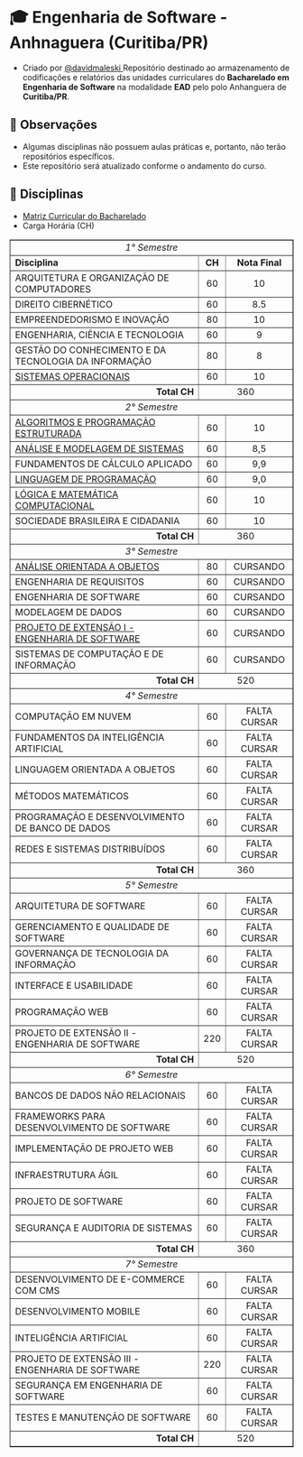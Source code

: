 # 🎓 Engenharia de Software - Anhnaguera (Curitiba/PR)
   - Criado por <a href="https://github.com/davidmaleski"> @davidmaleski </a>
Repositório destinado ao armazenamento de codificações e relatórios das unidades curriculares do **Bacharelado em Engenharia de Software** na modalidade **EAD** pelo polo Anhanguera de **Curitiba/PR**.

## 📌 Observações  
- Algumas disciplinas não possuem aulas práticas e, portanto, não terão repositórios específicos.  
- Este repositório será atualizado conforme o andamento do curso.  
## 📁 Disciplinas
* [Matriz Curricular do Bacharelado](https://drive.google.com/file/d/1iMnIWu4O3ZeLK44DukZsbdVN9pryL3P7/view?usp=sharing)
* Carga Horária (CH)
<table border="1">
    <tr>
        <td colspan="3" align="center"><i>1° Semestre</i></td>
    </tr>
    <tr>
        <td><strong>Disciplina</strong></td>
        <td align="center"><strong>CH</strong></td>
        <td align="center"><strong>Nota Final</strong></td>
    </tr>
    <tr>
        <td>ARQUITETURA E ORGANIZAÇÃO DE COMPUTADORES</td>
        <td align="center">60</td>
        <td align="center">10</td>
    </tr>
    <tr>
        <td>DIREITO CIBERNÉTICO</td>
        <td align="center">60</td>
        <td align="center">8.5</td>
    </tr>
    <tr>
        <td>EMPREENDEDORISMO E INOVAÇÃO</td>
        <td align="center">80</td>
        <td align="center">10</td>
    </tr>
    <tr>
        <td>ENGENHARIA, CIÊNCIA E TECNOLOGIA</td>
        <td align="center">60</td>
        <td align="center">9</td>
    </tr>
    <tr>
        <td>GESTÃO DO CONHECIMENTO E DA TECNOLOGIA DA INFORMAÇÃO</td>
        <td align="center">80</td>
        <td align="center">8</td>
    </tr>
    <tr>
        <td><a href="https://docs.google.com/document/d/1crMjTVgTO-Pmj7ZaU21qBVKsTZjleK8S/edit?usp=drive_link&ouid=114457480144665556428&rtpof=true&sd=true">SISTEMAS OPERACIONAIS</a></td>
        <td align="center">60</td>
        <td align="center">10</td>
    </tr>
    <tr>
        <td align="right"><strong>Total CH</strong></td>
        <td colspan="2" align="center">360</td>
    </tr>
    <tr>
        <td colspan="3" align="center"><i>2° Semestre</i></td>
    </tr>
    <tr>
        <td><a href='https://drive.google.com/file/d/1-aoOTO8dUP6N0fEKijr6SCdi-3e0v1aK/view?usp=drive_link'>ALGORITMOS E PROGRAMAÇÃO ESTRUTURADA</a></td>
        <td align="center">60</td>
        <td align="center">10</td>
    </tr>
    <tr>
        <td><a href="https://drive.google.com/file/d/1zgDMc_nRi7j5j_Z4ZWhccfmYIKYibMXy/view?usp=drive_link">ANÁLISE E MODELAGEM DE SISTEMAS</a></td>
        <td align="center">60</td>
        <td align="center">8,5</td>
    </tr>
    <tr>
        <td>FUNDAMENTOS DE CÁLCULO APLICADO</td>
        <td align="center">60</td>
        <td align="center">9,9</td>
    </tr>
    <tr>
        <td><a href="https://drive.google.com/file/d/1YEMPdG7-Xl0nkrPW8u4bp69FqmRFapZ2/view?usp=drive_link">LINGUAGEM DE PROGRAMAÇÃO</a></</td>
        <td align="center">60</td>
        <td align="center">9,0</td>
    </tr>
    <tr>
        <td><a href='https://drive.google.com/file/d/1L5SwqP3hV8sC5qoC-qgYdc0yJgJuLG-B/view?usp=drive_link'>LÓGICA E MATEMÁTICA COMPUTACIONAL</a></td>
        <td align="center">60</td>
        <td align="center">10</td>
    </tr>
    <tr>
        <td>SOCIEDADE BRASILEIRA E CIDADANIA</td>
        <td align="center">60</td>
        <td align="center">10</td>
    </tr>
    <tr>
        <td align="right"><strong>Total CH</strong></td>
        <td colspan="2" align="center">360</td>
    </tr>
    <tr>
        <td colspan="3" align="center"><i>3° Semestre</i></td>
    </tr>
    <tr>
        <td><a href='https://docs.google.com/document/d/1crMjTVgTO-Pmj7ZaU21qBVKsTZjleK8S/edit?usp=drive_link&ouid=114457480144665556428&rtpof=true&sd=true'>ANÁLISE ORIENTADA A OBJETOS</a></td>
        <td align="center">80</td>
        <td align="center">CURSANDO</td>
    </tr>
    <tr>
        <td>ENGENHARIA DE REQUISITOS</td>
        <td align="center">60</td>
        <td align="center">CURSANDO</td>
    </tr>
    <tr>
        <td>ENGENHARIA DE SOFTWARE</td>
        <td align="center">60</td>
        <td align="center">CURSANDO</td>
    </tr>
    <tr>
        <td>MODELAGEM DE DADOS</td>
        <td align="center">60</td>
        <td align="center">CURSANDO</td>
    </tr>
    <tr>
        <td><a href='https://docs.google.com/document/d/1Ye3-JWdo38e4hli1cHNOTeKOpDAM7xWq/edit?usp=drive_link&ouid=114457480144665556428&rtpof=true&sd=true'>PROJETO DE EXTENSÃO I - ENGENHARIA DE SOFTWARE</a></td>
        <td align="center">60</td>
        <td align="center">CURSANDO</td>
    </tr>
    <tr>
        <td>SISTEMAS DE COMPUTAÇÃO E DE INFORMAÇÃO</td>
        <td align="center">60</td>
        <td align="center">CURSANDO</td>
    </tr>
    <tr>
        <td align="right"><strong>Total CH</strong></td>
        <td colspan="2" align="center">520</td>
    </tr>
    <tr>
        <td colspan="3" align="center"><i>4° Semestre</i></td>
    </tr>
    <tr>
        <td>COMPUTAÇÃO EM NUVEM</td>
        <td align="center">60</td>
        <td align="center">FALTA CURSAR</td>
    </tr>
    <tr>
        <td>FUNDAMENTOS DA INTELIGÊNCIA ARTIFICIAL</td>
        <td align="center">60</td>
        <td align="center">FALTA CURSAR</td>
    </tr>
    <tr>
        <td>LINGUAGEM ORIENTADA A OBJETOS</td>
        <td align="center">60</td>
        <td align="center">FALTA CURSAR</td>
    </tr>
    <tr>
        <td>MÉTODOS MATEMÁTICOS</td>
        <td align="center">60</td>
        <td align="center">FALTA CURSAR</td>
    </tr>
    <tr>
        <td>PROGRAMAÇÃO E DESENVOLVIMENTO DE BANCO DE DADOS</td>
        <td align="center">60</td>
        <td align="center">FALTA CURSAR</td>
    </tr>
    <tr>
        <td>REDES E SISTEMAS DISTRIBUÍDOS</td>
        <td align="center">60</td>
        <td align="center">FALTA CURSAR</td>
    </tr>
    <tr>
        <td align="right"><strong>Total CH</strong></td>
        <td colspan="2" align="center">360</td>
    </tr>
    <tr>
        <td colspan="3" align="center"><i>5° Semestre</i></td>
    </tr>
    <tr>
        <td>ARQUITETURA DE SOFTWARE</td>
        <td align="center">60</td>
        <td align="center">FALTA CURSAR</td>
    </tr>
    <tr>
        <td>GERENCIAMENTO E QUALIDADE DE SOFTWARE</td>
        <td align="center">60</td>
        <td align="center">FALTA CURSAR</td>
    </tr>
    <tr>
        <td>GOVERNANÇA DE TECNOLOGIA DA INFORMAÇÃO</td>
        <td align="center">60</td>
        <td align="center">FALTA CURSAR</td>
    </tr>
    <tr>
        <td>INTERFACE E USABILIDADE</td>
        <td align="center">60</td>
        <td align="center">FALTA CURSAR</td>
    </tr>
    <tr>
        <td>PROGRAMAÇÃO WEB</td>
        <td align="center">60</td>
        <td align="center">FALTA CURSAR</td>
    </tr>
    <tr>
        <td>PROJETO DE EXTENSÃO II - ENGENHARIA DE SOFTWARE</td>
        <td align="center">220</td>
        <td align="center">FALTA CURSAR</td>
    </tr>
    <tr>
        <td align="right"><strong>Total CH</strong></td>
        <td colspan="2" align="center">520</td>
    </tr>
    <tr>
        <td colspan="3" align="center"><i>6° Semestre</i></td>
    </tr>
    <tr>
        <td>BANCOS DE DADOS NÃO RELACIONAIS</td>
        <td align="center">60</td>
        <td align="center">FALTA CURSAR</td>
    </tr>
    <tr>
        <td>FRAMEWORKS PARA DESENVOLVIMENTO DE SOFTWARE</td>
        <td align="center">60</td>
        <td align="center">FALTA CURSAR</td>
    </tr>
    <tr>
        <td>IMPLEMENTAÇÃO DE PROJETO WEB</td>
        <td align="center">60</td>
        <td align="center">FALTA CURSAR</td>
    </tr>
    <tr>
        <td>INFRAESTRUTURA ÁGIL</td>
        <td align="center">60</td>
        <td align="center">FALTA CURSAR</td>
    </tr>
    <tr>
        <td>PROJETO DE SOFTWARE</td>
        <td align="center">60</td>
        <td align="center">FALTA CURSAR</td>
    </tr>
    <tr>
        <td>SEGURANÇA E AUDITORIA DE SISTEMAS</td>
        <td align="center">60</td>
        <td align="center">FALTA CURSAR</td>
    </tr>
    <tr>
        <td align="right"><strong>Total CH</strong></td>
        <td colspan="2" align="center">360</td>
    </tr>
    <tr>
        <td colspan="3" align="center"><i>7° Semestre</i></td>
    </tr>
    <tr>
        <td>DESENVOLVIMENTO DE E-COMMERCE COM CMS</td>
        <td align="center">60</td>
        <td align="center">FALTA CURSAR</td>
    </tr>
    <tr>
        <td>DESENVOLVIMENTO MOBILE</td>
        <td align="center">60</td>
        <td align="center">FALTA CURSAR</td>
    </tr>
    <tr>
        <td>INTELIGÊNCIA ARTIFICIAL</td>
        <td align="center">60</td>
        <td align="center">FALTA CURSAR</td>
    </tr>
    <tr>
        <td>PROJETO DE EXTENSÃO III - ENGENHARIA DE SOFTWARE</td>
        <td align="center">220</td>
        <td align="center">FALTA CURSAR</td>
    </tr>
    <tr>
        <td>SEGURANÇA EM ENGENHARIA DE SOFTWARE</td>
        <td align="center">60</td>
        <td align="center">FALTA CURSAR</td>
    </tr>
    <tr>
        <td>TESTES E MANUTENÇÃO DE SOFTWARE</td>
        <td align="center">60</td>
        <td align="center">FALTA CURSAR</td>
    </tr>
    <tr>
        <td align="right"><strong>Total CH</strong></td>
        <td colspan="2" align="center">520</td>
    </tr>
</table>
